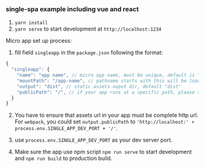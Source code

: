 ### single-spa example including vue and react

1. `yarn install`
2. `yarn serve` to start development at `http://localhost:1234`

Micro app set up process: 

1. fill field `singleapp` in the `package.json` following the format:
```javascript
{
  "singleapp": {
    "name": "app name", // micro app name, must be unique, default is "name" of package.json
    "mountPath": "/app-name", // pathname starts with this will be loaded, default "/"
    "output": "dist", // static assets ouput dir, default "dist"
    "publicPath": "/", // if your app runs at a specific path, please set up this, default is "/"
  }
}
```

2. You have to ensure that assets url in your app must be complete http url. For `webpack`, you could set `output.publicPath` to `'http://localhost:' + process.env.SINGLE_APP_DEV_PORT + '/'`.

3. use `process.env.SINGLE_APP_DEV_PORT` as your dev server port.

4. Make sure the app use npm script `npm run serve` to start development and `npm run build` to production build.
